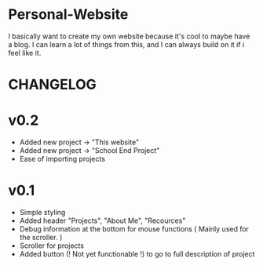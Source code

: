 # Personal-Website
I basically want to create my own website because it's cool to maybe have a blog.
I can learn a lot of things from this, and I can always build on it if i feel
like it.
# CHANGELOG
# v0.2
- Added new project -> "This website"
- Added new project -> "School End Project"
- Ease of importing projects
# v0.1
- Simple styling
- Added header "Projects", "About Me", "Recources"
- Debug information at the bottom for mouse functions ( Mainly used for the scroller. )
- Scroller for projects
- Added button (! Not yet functionable !) to go to full description of project

